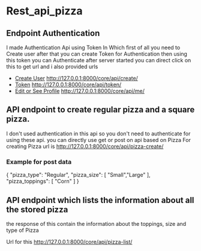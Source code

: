 # Rest_api_pizza


## Endpoint Authentication
I made Authentication Api using Token In Which first of all you need to Create user after that you can create Token for Authentication then using this token you can Authenticate after server started you can direct click on this to get url and i also provided urls
+ [Create User](http://127.0.0.1:8000/core/api/create/)
    http://127.0.0.1:8000/core/api/create/
+ [Token](http://127.0.0.1:8000/core/api/token/)
    http://127.0.0.1:8000/core/api/token/
+ [Edit or See Profile](http://127.0.0.1:8000/core/api/me/)
    http://127.0.0.1:8000/core/api/me/
    
## API endpoint to create regular pizza and a square pizza.
I don't used authentication in this api so you don't need to authenticate for using these api. you can directly use get or post on api based on  Pizza
For creating Pizza url is http://127.0.0.1:8000/core/api/pizza-create/
### Example for post data

  {
        "pizza_type": "Regular",
        "pizza_size": [
            "Small","Large"
        ],
        "pizza_toppings": [
            "Corn"
        ]
    }
## API endpoint which lists the information about all the stored pizza 
the response of this contain the information about the toppings, size and type of Pizza

Url for this http://127.0.0.1:8000/core/api/pizza-list/
